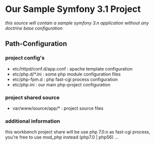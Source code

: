 # Our Sample Symfony 3.1 Project
*this source will contain a sample symfony 3.n application without any doctrine base configuration*

## Path-Configuration

### project config's

- etc/httpd/conf.d/app.conf : apache template configuration
- etc/php.d/*.ini : some php module configuration files
- etc/php-fpm.d : php fast-cgi process configuration
- etc/php.ini : our main php-project configuration

### project shared source

- var/www/source/app/* : project source files

### additional information

this workbench project share will be use php 7.0.n as fast-cgi process, you're free to use mod_php instead (php7.0 | php56) ...
